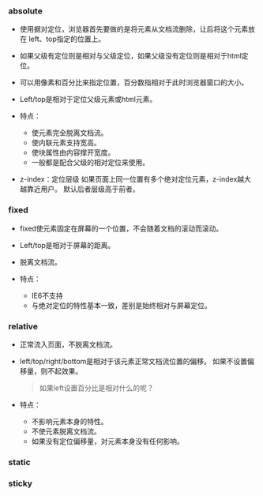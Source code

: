 ### absolute

- 使用据对定位，浏览器首先要做的是将元素从文档流删除，让后将这个元素放在 left、top指定的位置上。

- 如果父级有定位则是相对与父级定位，如果父级没有定位则是相对于html定位。

- 可以用像素和百分比来指定位置，百分数指相对于此时浏览器窗口的大小。

- Left/top是相对于定位父级元素或html元素。

- 特点：
  - 使元素完全脱离文档流。
  - 使内联元素支持宽高。
  - 使块属性由内容撑开宽度。
  - 一般都是配合父级的相对定位来使用。 

- z-index：定位层级
  如果页面上同一位置有多个绝对定位元素，z-index越大越靠近用户。
  默认后者层级高于前者。



### fixed

- fixed使元素固定在屏幕的一个位置，不会随着文档的滚动而滚动。

- Left/top是相对于屏幕的距离。

- 脱离文档流。

- 特点：
  - IE6不支持
  - 与绝对定位的特性基本一致，差别是始终相对与屏幕定位。



### relative

- 正常流入页面，不脱离文档流。

- left/top/right/bottom是相对于该元素正常文档流位置的偏移。 如果不设置偏移量，则不起效果。

  > 如果left设置百分比是相对什么的呢？

- 特点：
  - 不影响元素本身的特性。
  - 不使元素脱离文档流。
  - 如果没有定位偏移量，对元素本身没有任何影响。





### static



### sticky


